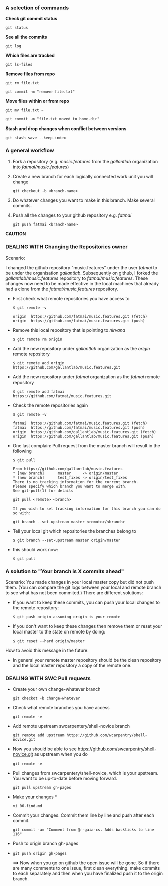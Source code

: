 ### A selection of commands

**Check git commit status**

~~~ 
git status
~~~ 

**See all the commits**

~~~ 
git log
~~~ 

**Which files are tracked**

~~~ 
git ls-files
~~~ 

**Remove files from repo**

~~~ 
git rm file.txt

git commit -m "remove file.txt"
~~~ 

**Move files within or from repo**

~~~ 
git mv file.txt ~

git commit -m "file.txt moved to home-dir"
~~~ 

**Stash and drop changes when conflict between versions**

~~~
git stash save --keep-index
~~~

### A general workflow

1. Fork a repository (e.g. *music.features* from the *gallantlab* organization into *fatmai/music.features*)

2. Create a new branch for each logically connected work unit you will change

	~~~
	git checkout -b <branch-name>
	~~~

3. Do whatever changes you want to make in this branch. Make several commits.

4. Push all the changes to your github repository e.g. *fatmai* 

	~~~
	git push fatmai <branch-name>
	~~~

**CAUTION**

<Everything that can go wrong should come here.>



### DEALING WITH Changing the Repositories owner

Scenario:

I changed the github repository "music.features" under the user *fatmai* to be under the organisation *gallantlab*. Subsequently on github, I forked the *gallantlab/music.features* repository to *fatmai/music.features*. These changes now need to be made effective in the local machines that already had a clone from the *fatmai/music.features* repository.

* First check what remote repositories you have access to

	~~~ 
	$ git remote -v
	
	origin	https://github.com/fatmai/music.features.git (fetch)
	origin	https://github.com/fatmai/music.features.git (push)
	~~~ 
	
* Remove this local repository that is pointing to *nirvana*

	~~~ 
	$ git remote rm origin 
	~~~ 

* Add the new repository under *gallantlab* organization as the *origin* remote repository

	~~~ 
	$ git remote add origin https://github.com/gallantlab/music.features.git
	~~~ 
	
* Add the new repository under *fatmai* organization as the *fatmai* remote repository

	~~~ 
	$ git remote add fatmai https://github.com/fatmai/music.features.git
	~~~ 
	
* Check the remote repositories again

	~~~ 
	$ git remote -v

	fatmai	https://github.com/fatmai/music.features.git (fetch)
	fatmai	https://github.com/fatmai/music.features.git (push)
	origin	https://github.com/gallantlab/music.features.git (fetch)
	origin	https://github.com/gallantlab/music.features.git (push)
	~~~ 
	
* One last complain: Pull request from the master branch will result in the following

	~~~ 
	$ git pull
	
	From https://github.com/gallantlab/music.features
 	* [new branch]      master     -> origin/master
 	* [new branch]      test_fixes -> origin/test_fixes
	There is no tracking information for the current branch.
	Please specify which branch you want to merge with.
	See git-pull(1) for details

    git pull <remote> <branch>

	If you wish to set tracking information for this branch you can do so with:

    git branch --set-upstream master <remote>/<branch>
	~~~ 
	
* Tell your local git which repositories the branches belong to

	~~~ 
	$ git branch --set-upstream master origin/master
	~~~ 

* this should work now:

 	~~~ 
	$ git pull
	~~~ 

### A solution to "Your branch is X commits ahead"

Scenario: You made changes in your local master copy but did not push them.
(You can compare the git logs between your local and remote branch to see what 
has not been commited.) There are different solutions:

- If you want to keep these commits, you can push your local changes to the
  remote repository:

	~~~ 
    $ git push origin assuming origin is your remote
	~~~ 

- If you don't want to keep these changes then remove them or reset your local master
to the state on remote by doing:

	~~~ 
    $ git reset --hard origin/master
	~~~ 

How to avoid this message in the future:

- In general your remote master repository should be the clean repository and
  the local master repository a copy of the remote one.


### DEALING WITH SWC Pull requests

* Create your own change-whatever branch

	~~~ 
	git checkot -b change-whatever
	~~~ 

* Check what remote branches you have access

	~~~ 
	git remote -v
	~~~ 

* Add remote upstream swcarpentery/shell-novice branch

	~~~ 
	git remote add upstream https://github.com/wcarpentry/shell-novice.git
	~~~ 

* Now you should be able to see https://github.com/swcarpentry/shell-novice.git as upstream when you do 
	
	~~~ 
	git remote -v
	~~~

* Pull changes from swcarpentery/shell-novice, which is your upstream. You want to be up-to-date before moving forward.
	
	~~~ 
	git pull upstream gh-pages
	~~~ 
	
* Make your changes *

	~~~ 
	vi 06-find.md
	~~~ 

* Commit your changes. Commit them line by line and push after each commit.

	~~~ 
	git commit -am "Comment from @r-gaia-cs. Adds backticks to line 116"
	~~~ 

* Push to origin branch gh-pages
* 
	~~~ 
	git push origin gh-pages
	~~~ 
	
 	==> Now when you go on github the open issue will be gone. So if there are many comments to one issue, first clean everything. make commits to each separately and then when you have finalized push it to the origin branch. 


